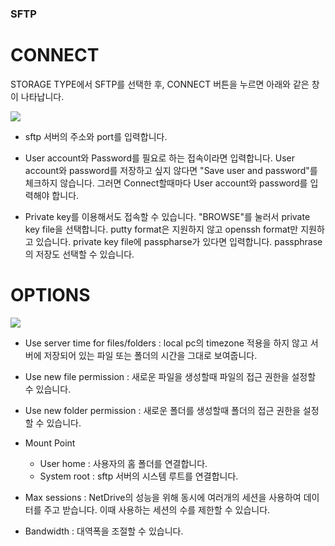 ### SFTP

CONNECT
==================
STORAGE TYPE에서 SFTP를 선택한 후, CONNECT 버튼을 누르면 아래와 같은 창이 나타납니다.

<img class="markdown" src="https://doc.bdrive.com/images/sftp_config_1.jpg">

* sftp 서버의 주소와 port를 입력합니다.
* User account와 Password를 필요로 하는 접속이라면 입력합니다. User account와 password를 저장하고 싶지 않다면 "Save user and password"를 체크하지 않습니다. 그러면 Connect할때마다 User account와 password를 입력해야 합니다. 

* Private key를 이용해서도 접속할 수 있습니다. "BROWSE"를 눌러서 private key file을 선택합니다. putty format은 지원하지 않고 openssh format만 지원하고 있습니다. private key file에 passpharse가 있다면 입력합니다. passphrase의 저장도 선택할 수 있습니다.


OPTIONS
==================

<img class="markdown" src="https://doc.bdrive.com/images/sftp_config_2.jpg">

* Use server time for files/folders : local pc의 timezone 적용을 하지 않고 서버에 저장되어 있는 파일 또는 폴더의 시간을 그대로 보여줍니다.

* Use new file permission : 새로운 파일을 생성할때 파일의 접근 권한을 설정할 수 있습니다.

* Use new folder permission : 새로운 폴더를 생성할때 폴더의 접근 권한을 설정할 수 있습니다.

* Mount Point
    * User home : 사용자의 홈 폴더를 연결합니다.
    * System root : sftp 서버의 시스템 루트를 연결합니다.

* Max sessions : NetDrive의 성능을 위해 동시에 여러개의 세션을 사용하여 데이터를 주고 받습니다. 이때 사용하는 세션의 수를 제한할 수 있습니다.

* Bandwidth : 대역폭을 조절할 수 있습니다.